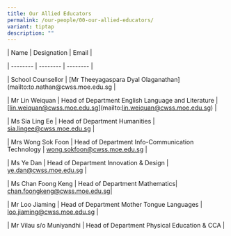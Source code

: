 ```yaml
---
title: Our Allied Educators
permalink: /our-people/00-our-allied-educators/
variant: tiptap
description: ""
---
```

<p>| Name | Designation | Email | </p><p>| -------- | -------- | -------- |</p><p>|   School Counsellor   |   [Mr Theeyagaspara Dyal Olaganathan](mailto:to.nathan@cwss.moe.edu.sg   |</p><p>|  Mr Lin Weiquan    | Head of Department English Language and Literature | [<a href="mailto:lin.weiquan@cwss.moe.edu.sg" rel="noopener noreferrer nofollow" target="_blank">lin.weiquan@cwss.moe.edu.sg</a>](mailto:<a href="mailto:lin.weiquan@cwss.moe.edu.sg" rel="noopener noreferrer nofollow" target="_blank">lin.weiquan@cwss.moe.edu.sg</a>)    |</p><p>| Ms Sia Ling Ee    | Head of Department Humanities | <a href="mailto:sia.lingee@cwss.moe.edu.sg" rel="noopener noreferrer nofollow" target="_blank">sia.lingee@cwss.moe.edu.sg</a>     |</p><p>|  Mrs Wong Sok Foon   | Head of Department Info-Communication Technology |  <a href="mailto:wong.sokfoon@cwss.moe.edu.sg" rel="noopener noreferrer nofollow" target="_blank">wong.sokfoon@cwss.moe.edu.sg</a>     |</p><p>| Ms Ye Dan     | Head of Department Innovation &amp; Design   | <a href="mailto:ye.dan@cwss.moe.edu.sg" rel="noopener noreferrer nofollow" target="_blank">ye.dan@cwss.moe.edu.sg</a>      |</p><p>| Ms Chan Foong Keng     | Head of Department Mathematics| <a href="mailto:chan.foongkeng@cwss.moe.edu.sg" rel="noopener noreferrer nofollow" target="_blank">chan.foongkeng@cwss.moe.edu.sg</a>|</p><p>| Mr Loo Jiaming    |  Head of Department Mother Tongue Languages | <a href="mailto:loo.jiaming@cwss.moe.edu.sg" rel="noopener noreferrer nofollow" target="_blank">loo.jiaming@cwss.moe.edu.sg</a>     |</p><p>| Mr Vilau s/o Muniyandhi     | Head of Department Physical Education &amp; CCA | </p>